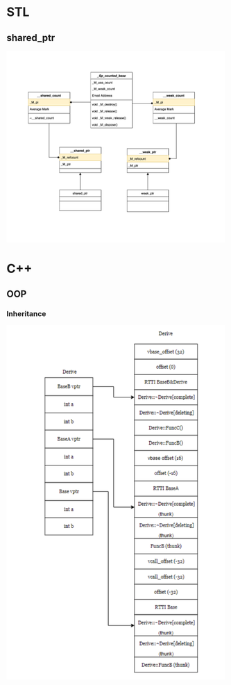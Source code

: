 # STL
## shared_ptr
![gcc-shared-ptr.png](https://github.com/Jemmy512/Notes/blob/master/Images/gcc-shared-ptr.png)

# C++
## OOP
### Inheritance
![Inheritance](https://github.com/Jemmy512/Notes/blob/master/Images/c%2B%2B-virtual-inheritance.png)